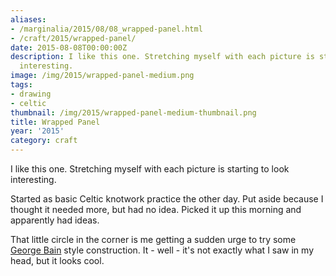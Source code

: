 ```yaml
---
aliases:
- /marginalia/2015/08/08_wrapped-panel.html
- /craft/2015/wrapped-panel/
date: 2015-08-08T00:00:00Z
description: I like this one. Stretching myself with each picture is starting to look
  interesting.
image: /img/2015/wrapped-panel-medium.png
tags:
- drawing
- celtic
thumbnail: /img/2015/wrapped-panel-medium-thumbnail.png
title: Wrapped Panel
year: '2015'
category: craft
---
```

I like this one. Stretching myself with each picture is starting to look interesting.
<!--more-->

Started as basic Celtic knotwork practice the other day.
Put aside because I thought it needed more, but had no idea. Picked it up
this morning and apparently had ideas.

That little circle in the corner is me getting a sudden urge to try some
[George Bain][] style construction. It - well - it's not exactly what I
saw in my head, but it looks cool.

[George Bain]: https://en.wikipedia.org/wiki/George_Bain_(artist)

